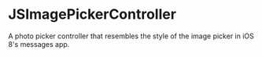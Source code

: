 # JSImagePickerController
A photo picker controller that resembles the style of the image picker in iOS 8's messages app.
